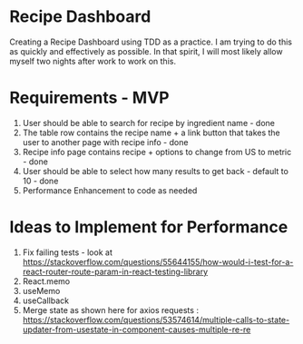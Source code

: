 # Recipe Dashboard
Creating a Recipe Dashboard using TDD as a practice. I am trying to do this as quickly and effectively as possible. In that spirit, I will most likely allow myself two nights after work to work on this.

# Requirements - MVP
1) User should be able to search for recipe by ingredient name - done
2) The table row contains the recipe name + a link button that takes the user to another page with recipe info - done
3) Recipe info page contains recipe + options to change from US to metric - done
4) User should be able to select how many results to get back - default to 10 - done
5) Performance Enhancement to code as needed

# Ideas to Implement for Performance
1) Fix failing tests - look at https://stackoverflow.com/questions/55644155/how-would-i-test-for-a-react-router-route-param-in-react-testing-library
1) React.memo
2) useMemo
3) useCallback
4) Merge state as shown here for axios requests : https://stackoverflow.com/questions/53574614/multiple-calls-to-state-updater-from-usestate-in-component-causes-multiple-re-re